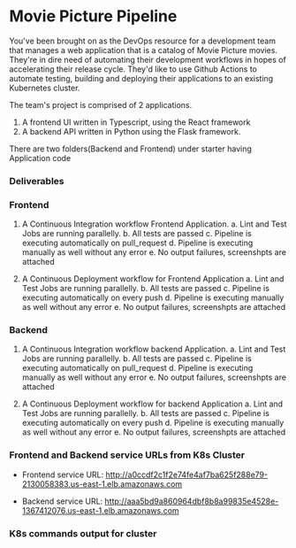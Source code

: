 # Movie Picture Pipeline

You've been brought on as the DevOps resource for a development team that manages a web application that is a catalog of Movie Picture movies. They're in dire need of automating their development workflows in hopes of accelerating their release cycle. They'd like to use Github Actions to automate testing, building and deploying their applications to an existing Kubernetes cluster.

The team's project is comprised of 2 applications.

1. A frontend UI written in Typescript, using the React framework
2. A backend API written in Python using the Flask framework.

There are two folders(Backend and Frontend) under starter having Application code


###  Deliverables

### Frontend

1. A Continuous Integration workflow Frontend Application.
     a. Lint and Test Jobs are running parallelly.
     b. All tests are passed
     c. Pipeline is executing automatically on pull_request
     d. Pipeline is executing manually as well without any error
     e. No output failures, screenshpts are attached

3. A Continuous Deployment workflow for Frontend Application
     a. Lint and Test Jobs are running parallelly.
     b. All tests are passed
     c. Pipeline is executing automatically on every push 
     d. Pipeline is executing manually as well without any error
     e. No output failures, screenshpts are attached

### Backend

1. A Continuous Integration workflow backend Application.
     a. Lint and Test Jobs are running parallelly.
     b. All tests are passed
     c. Pipeline is executing automatically on pull_request
     d. Pipeline is executing manually as well without any error
     e. No output failures, screenshpts are attached

3. A Continuous Deployment workflow for backend Application
     a. Lint and Test Jobs are running parallelly.
     b. All tests are passed
     c. Pipeline is executing automatically on every push 
     d. Pipeline is executing manually as well without any error
     e. No output failures, screenshpts are attached
   
### Frontend and Backend service URLs from K8s Cluster

- Frontend service URL: http://a0ccdf2c1f2e74fe4af7ba625f288e79-2130058383.us-east-1.elb.amazonaws.com

- Backend service URL: http://aaa5bd9a860964dbf8b8a99835e4528e-1367412076.us-east-1.elb.amazonaws.com

### K8s commands output for cluster
 

 




